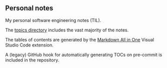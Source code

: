 ## Personal notes

My personal software engineering notes (TIL).

The [topics directory](/../../tree/master/topics) includes the vast majority of the notes.

The tables of contents are generated by the [Markdown All in One](https://marketplace.visualstudio.com/items?itemName=yzhang.markdown-all-in-one) Visual Studio Code extension.  

A (legacy) GitHub hook for automatically generating TOCs on pre-commit is included in the repository.
